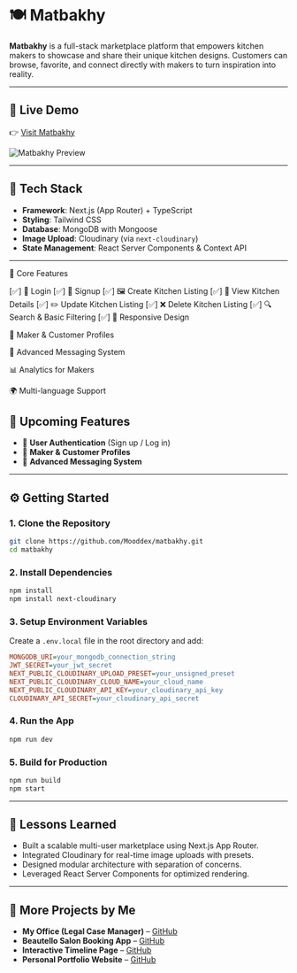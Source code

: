 # 🍽️ Matbakhy

**Matbakhy** is a full-stack marketplace platform that empowers kitchen makers to showcase and share their unique kitchen designs. Customers can browse, favorite, and connect directly with makers to turn inspiration into reality.

---

## 🔗 Live Demo

👉 [Visit Matbakhy](https://matbakhy-beta.vercel.app/)

![Matbakhy Preview](https://res.cloudinary.com/deq0w5tnr/image/upload/v1753351753/2025-07-16-000244-create-next-app-screenclip_epkkci.jpg)

---

## 🧰 Tech Stack

* **Framework**: Next.js (App Router) + TypeScript
* **Styling**: Tailwind CSS
* **Database**: MongoDB with Mongoose
* **Image Upload**: Cloudinary (via `next-cloudinary`)
* **State Management**: React Server Components & Context API

---
🧩 Core Features

[✅] 🔐 Login
[✅] 🧾 Signup
[✅] 🖼️ Create Kitchen Listing
[✅] 📖 View Kitchen Details
[✅] ✏️ Update Kitchen Listing
[✅] ❌ Delete Kitchen Listing
[✅] 🔍 Search & Basic Filtering
[✅] 📱 Responsive Design


👤 Maker & Customer Profiles

💬 Advanced Messaging System

📊 Analytics for Makers

🌍 Multi-language Support


## 🚧 Upcoming Features

* 🔐 **User Authentication** (Sign up / Log in)
* 👤 **Maker & Customer Profiles**
* 💬 **Advanced Messaging System**

---

## ⚙️ Getting Started

### 1. Clone the Repository

```bash
git clone https://github.com/Mooddex/matbakhy.git
cd matbakhy
```

### 2. Install Dependencies

```bash
npm install
npm install next-cloudinary
```

### 3. Setup Environment Variables

Create a `.env.local` file in the root directory and add:

```ini
MONGODB_URI=your_mongodb_connection_string
JWT_SECRET=your_jwt_secret
NEXT_PUBLIC_CLOUDINARY_UPLOAD_PRESET=your_unsigned_preset
NEXT_PUBLIC_CLOUDINARY_CLOUD_NAME=your_cloud_name
NEXT_PUBLIC_CLOUDINARY_API_KEY=your_cloudinary_api_key
CLOUDINARY_API_SECRET=your_cloudinary_api_secret
```

### 4. Run the App

```bash
npm run dev
```

### 5. Build for Production

```bash
npm run build
npm start
```

---

## 📘 Lessons Learned

* Built a scalable multi-user marketplace using Next.js App Router.
* Integrated Cloudinary for real-time image uploads with presets.
* Designed modular architecture with separation of concerns.
* Leveraged React Server Components for optimized rendering.

---

## 🔗 More Projects by Me

* **My Office (Legal Case Manager)** – [GitHub](https://github.com/Mooddex/my-office)
* **Beautello Salon Booking App** – [GitHub](https://github.com/Mooddex/Beautello-Salon)
* **Interactive Timeline Page** – [GitHub](https://github.com/Mooddex/timeline-page)
* **Personal Portfolio Website** – [GitHub](https://github.com/Mooddex/ProfileWebsite)
